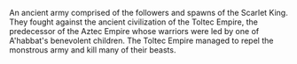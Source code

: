 An ancient army comprised of the followers and spawns of the Scarlet King. They fought against the ancient civilization of the Toltec Empire, the predecessor of the Aztec Empire whose warriors were led by one of A'habbat's benevolent children. The Toltec Empire managed to repel the monstrous army and kill many of their beasts.
